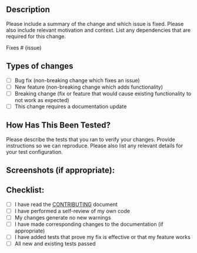 <!--- Provide a general summary of your changes in the Title above -->

## Description

Please include a summary of the change and which issue is fixed. Please also include relevant motivation and context. List any dependencies that are required for this change.

Fixes # (issue)

## Types of changes

<!--- What types of changes does your code introduce? Put an `x` in all the boxes that apply: -->

- [ ] Bug fix (non-breaking change which fixes an issue)
- [ ] New feature (non-breaking change which adds functionality)
- [ ] Breaking change (fix or feature that would cause existing functionality to not work as expected)
- [ ] This change requires a documentation update

## How Has This Been Tested?

Please describe the tests that you ran to verify your changes. Provide instructions so we can reproduce. Please also list any relevant details for your test configuration.

## Screenshots (if appropriate):

## Checklist:

- [ ] I have read the [CONTRIBUTING](CONTRIBUTING.md) document
- [ ] I have performed a self-review of my own code
- [ ] My changes generate no new warnings
- [ ] I have made corresponding changes to the documentation (if appropriate)
- [ ] I have added tests that prove my fix is effective or that my feature works
- [ ] All new and existing tests passed
